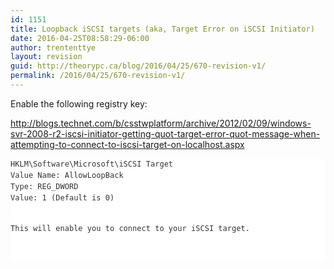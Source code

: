 ```yaml
---
id: 1151
title: Loopback iSCSI targets (aka, Target Error on iSCSI Initiator)
date: 2016-04-25T08:58:29-06:00
author: trententtye
layout: revision
guid: http://theorypc.ca/blog/2016/04/25/670-revision-v1/
permalink: /2016/04/25/670-revision-v1/
---
```

Enable the following registry key:

<http://blogs.technet.com/b/csstwplatform/archive/2012/02/09/windows-svr-2008-r2-iscsi-initiator-getting-quot-target-error-quot-message-when-attempting-to-connect-to-iscsi-target-on-localhost.aspx>

<div style="background-color: white; color: #333333; font-family: 'Segoe UI', 'Lucida Grande', Verdana, Arial, Helvetica, sans-serif; font-size: 12px; line-height: 18.149999618530273px; list-style-type: disc; margin: 0cm 0cm 0pt;">
  <pre class="lang:reg decode:true ">HKLM\Software\Microsoft\iSCSI Target
Value Name: AllowLoopBack
Type: REG_DWORD
Value: 1 (Default is 0)

This will enable you to connect to your iSCSI target.</pre>
  
  <p>
    &nbsp;
  </p>
</div>

<!-- AddThis Advanced Settings generic via filter on the_content -->

<!-- AddThis Share Buttons generic via filter on the_content -->